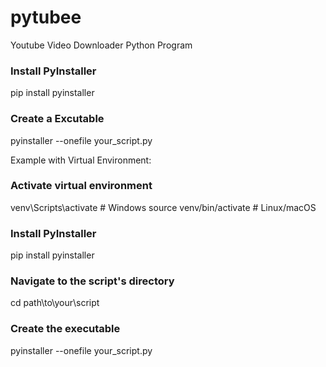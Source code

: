 # pytubee
Youtube Video Downloader Python Program

### Install PyInstaller
pip install pyinstaller

### Create a Excutable
pyinstaller --onefile your_script.py

Example with Virtual Environment:

### Activate virtual environment
venv\Scripts\activate  # Windows
source venv/bin/activate  # Linux/macOS

### Install PyInstaller
pip install pyinstaller

### Navigate to the script's directory
cd path\to\your\script

### Create the executable
pyinstaller --onefile your_script.py
